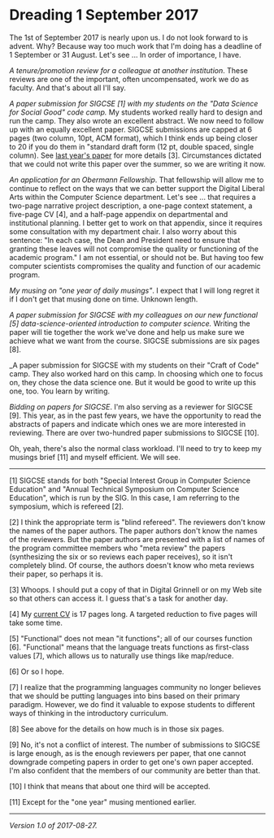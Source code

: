 Dreading 1 September 2017
=========================

The 1st of September 2017 is nearly upon us.  I do not look forward to
is advent.  Why?  Because way too much work that I'm doing has a deadline
of 1 September or 31 August.  Let's see ... In order of importance, I
have.

_A tenure/promotion review for a colleague at another institution_.
These reviews are one of the important, often uncompensated, work we do
as faculty.  And that's about all I'll say.

_A paper submission for SIGCSE [1] with my students on the "Data Science
for Social Good" code camp._  My students worked really hard to design
and run the camp.  They also wrote an excellent abstract.  We now need
to follow up with an equally excellent paper.  SIGCSE submissions are
capped at 6 pages (two column, 10pt, ACM format), which I think ends
up being closer to 20 if you do them in "standard draft form (12 pt,
double spaced, single column).  See [last year's paper](http://dl.acm.org/citation.cfm?id=3017795&CFID=977541732&CFTOKEN=81497281) for more details [3].
Circumstances dictated that we could not write this paper over the summer,
so we are writing it now.

_An application for an Obermann Fellowship_.  That fellowship will allow
me to continue to reflect on the ways that we can better support the
Digital Liberal Arts within the Computer Science department.  Let's see
... that requires a two-page narrative project description, a one-page
context statement, a five-page CV [4], and a half-page appendix on
departmental and institutional planning.  I better get to work on that
appendix, since it requires some consultation with my department chair. I
also worry about this sentence: "In each case, the Dean and President
need to ensure that granting these leaves will not compromise the quality
or functioning of the academic program."  I am not essential, or should
not be.  But having too few computer scientists compromises the quality
and function of our academic program.

_My musing on "one year of daily musings"_.  I expect that I will long
regret it if I don't get that musing done on time.  Unknown length.

_A paper submission for SIGCSE with my colleagues on our new functional
[5] data-science-oriented introduction to computer science._  Writing
the paper will tie together the work we've done and help us make sure
we achieve what we want from the course.  SIGCSE submissions are
six pages [8].

_A paper submission for SIGCSE with my students on their "Craft of Code"
camp.  They also worked hard on this camp.  In choosing which one to
focus on, they chose the data science one.  But it would be good to 
write up this one, too.  You learn by writing.  

_Bidding on papers for SIGCSE_.  I'm also serving as a reviewer for SIGCSE
[9].  This year, as in the past few years, we have the opportunity to read
the abstracts of papers and indicate which ones we are more interested
in reviewing.  There are over two-hundred paper submissions to SIGCSE [10].

Oh, yeah, there's also the normal class workload.  I'll need to try to keep
my musings brief [11] and myself efficient.  We will see.

---

[1] SIGCSE stands for both "Special Interest Group in Computer Science
Education" and "Annual Technical Symposium on Computer Science Education",
which is run by the SIG.  In this case, I am referring to the symposium,
which is refereed [2].

[2] I think the appropriate term is "blind refereed". The reviewers don't
know the names of the paper authors.  The paper authors don't know the
names of the reviewers.  But the paper authors are presented with a list
of names of the program committee members who "meta review" the papers
(synthesizing the six or so reviews each paper receives), so it 
isn't completely blind.  Of course, the authors doesn't know who meta
reviews their paper, so perhaps it is.

[3] Whoops.  I should put a copy of that in Digital Grinnell or on my
Web site so that others can access it.  I guess that's a task for another
day.

[4] My [current
CV](http://www.cs.grinnell.edu/~rebelsky/CV/rebelsky-cv-full.pdf) is 17
pages long.  A targeted reduction to five pages will take some time.

[5] "Functional" does not mean "it functions"; all of our courses function
[6].  "Functional" means that the language treats functions as first-class
values [7], which allows us to naturally use things like map/reduce.

[6] Or so I hope.

[7] I realize that the programming languages community no longer believes
that we should be putting languages into bins based on their primary
paradigm.  However, we do find it valuable to expose students to 
different ways of thinking in the introductory curriculum.

[8] See above for the details on how much is in those six pages.

[9] No, it's not a conflict of interest.  The number of submissions
to SIGCSE is large enough, as is the enough reviewers per paper, that
one cannot downgrade competing papers in order to get one's own
paper accepted.  I'm also confident that the members of our community
are better than that.

[10] I think that means that about one third will be accepted.

[11] Except for the "one year" musing mentioned earlier.

---

*Version 1.0 of 2017-08-27.*
